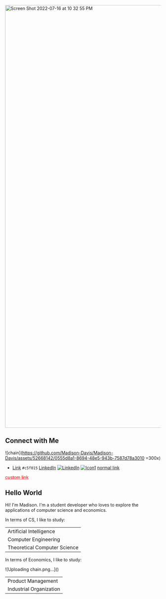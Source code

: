 <img width="1364" alt="Screen Shot 2022-07-16 at 10 32 55 PM" src="https://user-images.githubusercontent.com/52668142/180666354-cbb8c4c8-4cea-4e58-98b4-e9a72b6bc588.png">

## Connect with Me
![chain](https://github.com/Madison-Davis/Madison-Davis/assets/52668142/0555d8a1-8694-48e5-943b-7587d78a3010 =300x)

- [Link](https://placehold.co/15x15/1589F0/1589F0.png) `#c5f015`
[LinkedIn](https://www.linkedin.com/in/madison-davis-80a92b1ab/)
[![LinkedIn](https://user-images.githubusercontent.com/52668142/180666618-075b386e-24c1-4888-9487-be92266d7e6a.png)](https://docs.google.com/spreadsheets/d/1kC-Nj-21HsnnRpp4nHG9qhnWOD2fKT7cEKvJOfgY65g/edit?usp=drive_web&ouid=115775413884613507275)
[![Icon1](https://user-images.githubusercontent.com/52668142/180666756-e996199d-a128-4103-8475-b07903822d11.png)](http://colidity.com/)
[normal link](https://www.google.com/)

<a href="https://www.google.com/" style="color: red; text-decoration: underline;text-decoration-style: dotted;">custom link</a>

## Hello World
Hi! I'm Madison. I'm a student developer who loves to explore the applications of computer science and economics. <br>

In terms of CS, I like to study: <br>
<table>
  <tbody>
    <tr>
      <td>Artificial Intelligence</th>
    </tr>
    <tr>
      <td>Computer Engineering</td>
    </tr>
    <tr>
      <td>Theoretical Computer Science</td>
    </tr>
  </tbody>
</table>


In terms of Economics, I like to study:
<table>
  <tbody>
    <tr>
      <td>Product Management</th>
    </tr>
    <tr>
      <td>Industrial Organization</td>
    </tr>
  </tbody>![Uploading chain.png…]()

</table>




